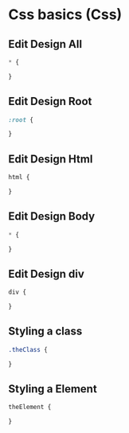 <link rel="preload" as='style' href="https://actwu.github.io/md.css"/>
<link rel="stylesheet" href="https://actwu.github.io/md.css"/>

# Css basics (Css)

## Edit Design All 
```css
* {

}
```

## Edit Design Root
```css
:root {

}
```

## Edit Design Html

```css
html {

}
```

## Edit Design Body
```css
* {

}
```

## Edit Design div
```css
div {

}
```

## Styling a class
```css
.theClass {

}
```

## Styling a Element
```css
theElement {

}
```
